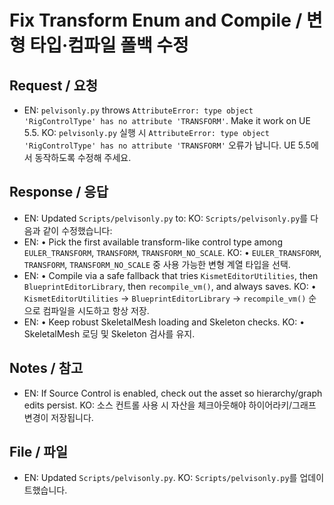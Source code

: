 # Fix Transform Enum and Compile / 변형 타입·컴파일 폴백 수정

## Request / 요청
- EN: `pelvisonly.py` throws `AttributeError: type object 'RigControlType' has no attribute 'TRANSFORM'`. Make it work on UE 5.5.
  KO: `pelvisonly.py` 실행 시 `AttributeError: type object 'RigControlType' has no attribute 'TRANSFORM'` 오류가 납니다. UE 5.5에서 동작하도록 수정해 주세요.

## Response / 응답
- EN: Updated `Scripts/pelvisonly.py` to:
  KO: `Scripts/pelvisonly.py`를 다음과 같이 수정했습니다:
- EN: • Pick the first available transform-like control type among `EULER_TRANSFORM`, `TRANSFORM`, `TRANSFORM_NO_SCALE`.
  KO: • `EULER_TRANSFORM`, `TRANSFORM`, `TRANSFORM_NO_SCALE` 중 사용 가능한 변형 계열 타입을 선택.
- EN: • Compile via a safe fallback that tries `KismetEditorUtilities`, then `BlueprintEditorLibrary`, then `recompile_vm()`, and always saves.
  KO: • `KismetEditorUtilities` → `BlueprintEditorLibrary` → `recompile_vm()` 순으로 컴파일을 시도하고 항상 저장.
- EN: • Keep robust SkeletalMesh loading and Skeleton checks.
  KO: • SkeletalMesh 로딩 및 Skeleton 검사를 유지.

## Notes / 참고
- EN: If Source Control is enabled, check out the asset so hierarchy/graph edits persist.
  KO: 소스 컨트롤 사용 시 자산을 체크아웃해야 하이어라키/그래프 변경이 저장됩니다.

## File / 파일
- EN: Updated `Scripts/pelvisonly.py`.
  KO: `Scripts/pelvisonly.py`를 업데이트했습니다.

